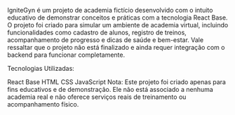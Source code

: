 IgniteGyn é um projeto de academia fictício desenvolvido com o intuito educativo de demonstrar conceitos e práticas com a tecnologia React Base. O projeto foi criado para simular um ambiente de academia virtual, incluindo funcionalidades como cadastro de alunos, registro de treinos, acompanhamento de progresso e dicas de saúde e bem-estar. Vale ressaltar que o projeto não está finalizado e ainda requer integração com o backend para funcionar completamente.

Tecnologias Utilizadas:

React Base
HTML
CSS
JavaScript
Nota: Este projeto foi criado apenas para fins educativos e de demonstração. Ele não está associado a nenhuma academia real e não oferece serviços reais de treinamento ou acompanhamento físico.
